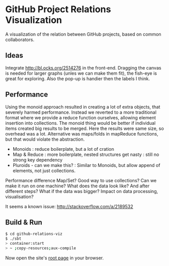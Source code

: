 GitHub Project Relations Visualization
======================================

A visualization of the relation between GitHub projects, based on common
collaborators.

Ideas
-----

Integrate http://bl.ocks.org/2514276 in the front-end. Dragging the
canvas is needed for larger graphs (unles we can make them fit), the
fish-eye is great for exploring. Also the pop-up is handier then the
labels I think.

Performance
-----------

Using the monoid approach resulted in creating a lot of extra objects,
that severely harmed performance. Instead we reverted to a more traditional
format where we provide a reduce function ourselves, allowing element
insertion into collections.
The monoid thing would be better if individual items created big results to be
merged. Here the results were same size, so overhead was a lot. Alternative was
maps/folds in mapReduce functions, but that would violate the abstraction.

 - Monoids
   : reduce boilerplate, but a lot of cration
 - Map & Reduce
   : more boilerplate, nested structures get nasty
   : still no strong key dependency
 - Pluroids - can we make this?
   : Similar to Monoids, but allow append of elements, not just collections.
   
Performance difference Map/Set?
Good way to use collections?
Can we make it run on one machine?
What does the data look like? And after different steps?
What if the data was bigger? Impact on data processing, visualisation?

It seems a known issue: http://stackoverflow.com/a/2189532

Build & Run
-----------

```sh
$ cd github-relations-viz
$ ./sbt
> container:start
> ~ ;copy-resources;aux-compile
```

Now open the site's [root page](http://localhost:8080/) in your browser.
